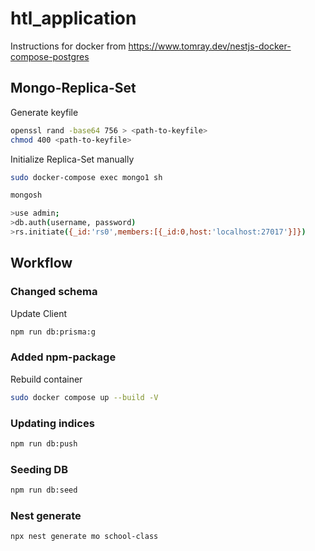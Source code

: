 # htl_application

Instructions for docker from https://www.tomray.dev/nestjs-docker-compose-postgres

## Mongo-Replica-Set
Generate keyfile
```sh
openssl rand -base64 756 > <path-to-keyfile>
chmod 400 <path-to-keyfile>
```
Initialize Replica-Set manually

```sh
sudo docker-compose exec mongo1 sh

mongosh

>use admin;
>db.auth(username, password)
>rs.initiate({_id:'rs0',members:[{_id:0,host:'localhost:27017'}]})

```



## Workflow

### Changed schema
Update Client
```sh
npm run db:prisma:g
```

### Added npm-package
Rebuild container
```sh
sudo docker compose up --build -V
```
### Updating indices
```sh
npm run db:push
```

### Seeding DB
```sh
npm run db:seed
```

### Nest generate
```
npx nest generate mo school-class
```

